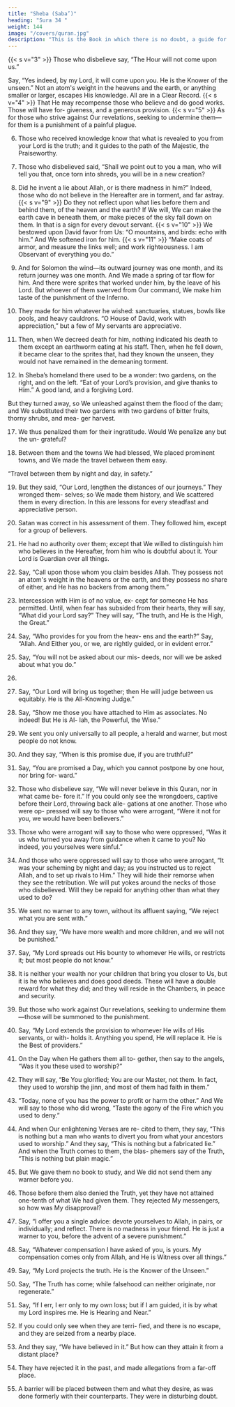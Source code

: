 ```yaml
---
title: "Sheba (Saba’)"
heading: "Sura 34 "
weight: 144
image: "/covers/quran.jpg"
description: "This is the Book in which there is no doubt, a guide for the righteous."
---
```



<!-- 1. Praise
be to Allah, to Whom belongs every-
thing in the heavens and the earth; and praise
be to Him in the Hereafter. He is the Wise,
the Expert.{{< s v="2" >}}  He knows what penetrates into the earth,
and what comes out of it, and what descends
from the sky, and what ascends to it. He is the
Merciful, the Forgiving. -->
{{< s v="3" >}}  Those who disbelieve say, “The Hour will not come upon us.” 

Say, “Yes indeed, by my Lord, it will come upon you. He is the Knower of the unseen.” Not an atom's weight
in the heavens and the earth, or anything smaller or larger, escapes His knowledge. All
are in a Clear Record.
{{< s v="4" >}}  That He may recompense those who believe and do good works. Those will have for-
giveness, and a generous provision.
{{< s v="5" >}}  As for those who strive against Our revelations, seeking to undermine them—for them
is a punishment of a painful plague. 

6. Those who received knowledge know that what is revealed to you from your Lord is the
truth; and it guides to the path of the Majestic, the Praiseworthy.

7. Those who disbelieved said, “Shall we point out to you a man, who will tell you that, once
torn into shreds, you will be in a new creation?

8. Did he invent a lie about Allah, or is there madness in him?” Indeed, those who do not
believe in the Hereafter are in torment, and far astray.
{{< s v="9" >}}  Do they not reflect upon what lies before them and behind them, of the heaven and the
earth? If We will, We can make the earth cave in beneath them, or make pieces of the sky
fall down on them. In that is a sign for every devout servant.
{{< s v="10" >}}  We bestowed upon David favor from Us: “O mountains, and birds: echo with him.”
And We softened iron for him.
{{< s v="11" >}}  “Make coats of armor, and measure the links well; and work righteousness. I am Observant of everything you do.”

12. And for Solomon the wind—its outward journey was one month, and its return journey was one month. And We made a spring of tar flow for him. And there were sprites
that worked under him, by the leave of his Lord. But whoever of them swerved from
Our command, We make him taste of the punishment of the Inferno.

13. They made for him whatever he wished: sanctuaries, statues, bowls like pools, and heavy cauldrons. “O House of David, work with appreciation,” but a few of My servants are appreciative.

14. Then, when We decreed death for him, nothing indicated his death to them except an
earthworm eating at his staff. Then, when he fell down, it became clear to the sprites that,
had they known the unseen, they would not
have remained in the demeaning torment.
15. In Sheba’s homeland there used to be a
wonder: two gardens, on the right, and on the
left. “Eat of your Lord’s provision, and give
thanks to Him.” A good land, and a forgiving Lord.

But they turned away, so We unleashed against them the flood of the dam; and We
substituted their two gardens with two gardens of bitter fruits, thorny shrubs, and mea-
ger harvest.

17. We thus penalized them for their ingratitude. Would We penalize any but the un-
grateful?

18. Between them and the towns We had blessed, We placed prominent towns, and
We made the travel between them easy.

“Travel between them by night and day, in safety.”

19. But they said, “Our Lord, lengthen the distances of our journeys.” They wronged them-
selves; so We made them history, and We scattered them in every direction. In this are
lessons for every steadfast and appreciative person.

20. Satan was correct in his assessment of them. They followed him, except for a group of believers.

21. He had no authority over them; except that We willed to distinguish him who believes in
the Hereafter, from him who is doubtful about it. Your Lord is Guardian over all
things.

22. Say, “Call upon those whom you claim besides Allah. They possess not an atom's
weight in the heavens or the earth, and they
possess no share of either, and He has no
backers from among them.”
23. Intercession with Him is of no value, ex-
cept for someone He has permitted. Until,
when fear has subsided from their hearts,
they will say, “What did your Lord say?” They
will say, “The truth, and He is the High, the
Great.”
24. Say, “Who provides for you from the heav-
ens and the earth?” Say, “Allah. And Either
you, or we, are rightly guided, or in evident
error.”
25. Say, “You will not be asked about our mis-
deeds, nor will we be asked about what you
do.”
16.
26. Say, “Our Lord will bring us together; then
He will judge between us equitably. He is the
All-Knowing Judge.”
27. Say, “Show me those you have attached to
Him as associates. No indeed! But He is Al-
lah, the Powerful, the Wise.”
28. We sent you only universally to all people,
a herald and warner, but most people do not
know.
29. And they say, “When is this promise due,
if you are truthful?”
30. Say, “You are promised a Day, which you
cannot postpone by one hour, nor bring for-
ward.”
31. Those who disbelieve say, “We will never
believe in this Quran, nor in what came be-
fore it.” If you could only see the wrongdoers,
captive before their Lord, throwing back alle-
gations at one another. Those who were op-
pressed will say to those who were arrogant,
“Were it not for you, we would have been believers.”

32. Those who were arrogant will say to those who were oppressed, “Was it us who turned
you away from guidance when it came to you? No indeed, you yourselves were sinful.”

33. And those who were oppressed will say to those who were arrogant, “It was your
scheming by night and day; as you instructed us to reject Allah, and to set up rivals to Him.”
They will hide their remorse when they see the retribution. We will put yokes around the
necks of those who disbelieved. Will they be repaid for anything other than what they
used to do?

34. We sent no warner to any town, without its affluent saying, “We reject what you are sent with.”

35. And they say, “We have more wealth and more children, and we will not be punished.”
36. Say, “My Lord spreads out His bounty to whomever He wills, or restricts it; but most
people do not know.”

37. It is neither your wealth nor your children that bring you closer to Us, but it is he who believes and does good deeds. These will have
a double reward for what they did; and they will reside in the Chambers, in peace and security.

38. But those who work against Our revelations, seeking to undermine them—those will
be summoned to the punishment.

39. Say, “My Lord extends the provision to whomever He wills of His servants, or with-
holds it. Anything you spend, He will replace
it. He is the Best of providers.”
40. On the Day when He gathers them all to-
gether, then say to the angels, “Was it you
these used to worship?”
41. They will say, “Be You glorified; You are
our Master, not them. In fact, they used to
worship the jinn, and most of them had faith
in them.”
42. “Today, none of you has the power to
profit or harm the other.” And We will say to
those who did wrong, “Taste the agony of the
Fire which you used to deny.”
43. And when Our enlightening Verses are re-
cited to them, they say, “This is nothing but a
man who wants to divert you from what your
ancestors used to worship.” And they say,
“This is nothing but a fabricated lie.” And
when the Truth comes to them, the blas-
phemers say of the Truth, “This is nothing
but plain magic.”

44. But We gave them no book to study, and We did not send them any warner before you.
45. Those before them also denied the Truth, yet they have not attained one-tenth of what
We had given them. They rejected My messengers, so how was My disapproval?

46. Say, “I offer you a single advice: devote yourselves to Allah, in pairs, or individually;
and reflect. There is no madness in your friend. He is just a warner to you, before the
advent of a severe punishment.”

47. Say, “Whatever compensation I have asked of you, is yours. My compensation comes
only from Allah, and He is Witness over all things.”
48. Say, “My Lord projects the truth. He is the
Knower of the Unseen.”

49. Say, “The Truth has come; while falsehood
can neither originate, nor regenerate.”

50. Say, “If I err, I err only to my own loss; but
if I am guided, it is by what my Lord inspires
me. He is Hearing and Near.”
51. If you could only see when they are terri-
fied, and there is no escape, and they are
seized from a nearby place.
52. And they say, “We have believed in it.” But
how can they attain it from a distant place?
53. They have rejected it in the past, and made
allegations from a far-off place.
54. A barrier will be placed between them and what they desire, as was done formerly with their counterparts. They were in disturbing doubt.


